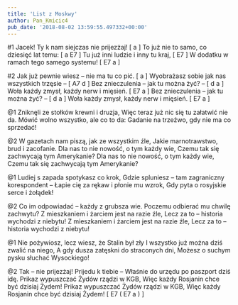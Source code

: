 ```yaml
---
title: 'List z Moskwy'
author: Pan_Kmicic4
pub_date: '2018-08-02 13:59:55.497332+00:00'
---
```


#1
Jacek! Ty k nam siejczas nie prijezżaj! [ a ]
To już nie to samo, co dziesięć lat temu: [ a E7 ]
Tu już inni ludzie i inny tu kraj, [ E7 ]
W dodatku w ramach tego samego systemu! [ E7 a ]

#2
Jak już pewnie wiesz – nie ma tu co pić. [ a ]
Wyobrażasz sobie jak nas wszystkich trzęsie – [ A7 d ]
Bez znieczulenia – jak tu można żyć? – [ d a ]
Woła każdy zmysł, każdy nerw i mięsień. [ E7 a ]
Bez znieczulenia – jak tu można żyć? – [ d a ]
Woła każdy zmysł, każdy nerw i mięsień. [ E7 a ]

@1
Zniknęli ze stołków krewni i druzja,
Więc teraz już nic się tu załatwić nie da.
Mówić wolno wszystko, ale co to da:
Gadanie na trzeźwo, gdy nie ma co sprzedać!

@2
W gazetach nam piszą, jak ze wszystkim źle,
Jakie marnotrawstwo, brud i zacofanie.
Dla nas to nie nowość, o tym każdy wie,
Czemu tak się zachwycają tym Amerykanie?
Dla nas to nie nowość, o tym każdy wie,
Czemu tak się zachwycają tym Amerykanie?

@1
Ludiej s zapada spotykasz co krok,
Gdzie spluniesz – tam zagraniczny korespondent –
Łapie cię za rękaw i płonie mu wzrok,
Gdy pyta o rosyjskie serce i żołądek!

@2
Co im odpowiadać – każdy z grubsza wie.
Poczemu odbierać mu chwilę zachwytu?
Z mieszkaniem i żarciem jest na razie źle,
Lecz za to – historia wychodzi z niebytu!
Z mieszkaniem i żarciem jest na razie źle,
Lecz za to – historia wychodzi z niebytu!

@1
Nie pożywiosz, lecz wiesz, że Stalin był zły
I wszystko już można dziś zwalić na niego,
A gdy dusza zatęskni do straconych dni,
Możesz o suchym pysku słuchać Wysockiego!

@2
Tak – nie prijezżaj! Prijedu k tiebie –
Właśnie do urzędu po paszport dziś idę.
Prikaz wypuszczać Żydów rządzi w KGB,
Więc każdy Rosjanin chce być dzisiaj Żydem!
Prikaz wypuszczać Żydów rządzi w KGB,
Więc każdy Rosjanin chce być dzisiaj Żydem! [ E7  ( E7 a ) ]